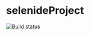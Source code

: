 # selenideProject
[![Build status](https://ci.appveyor.com/api/projects/status/xt6v1wl7bcst8558/branch/master?svg=true)](https://ci.appveyor.com/project/Danil-Zhikharev/selenideproject/branch/master)
